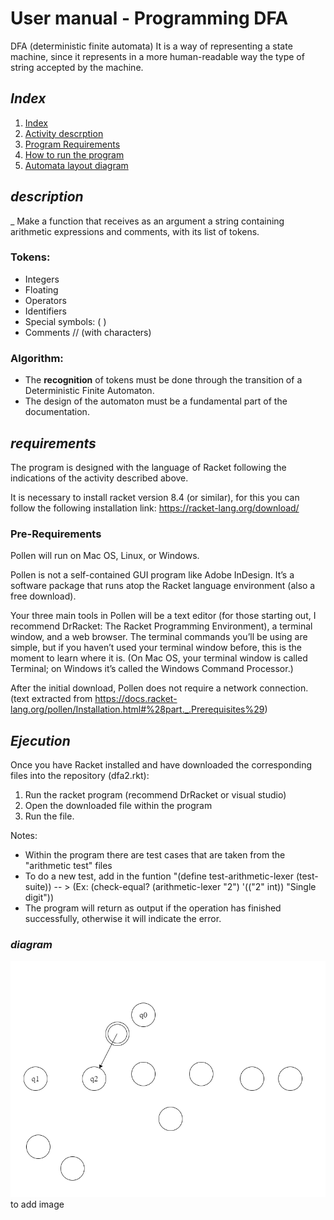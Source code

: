 #  User manual - Programming DFA 

DFA (deterministic finite automata) It is a way of representing a state machine, since it represents in a more human-readable way the type of string accepted by the machine.

## _Index_

1. [Index](#index) 
2. [Activity descrption](#description)
3. [Program Requirements](#requirements)
4. [How to run the program](#ejecution)
5. [Automata layout diagram](#diagram)

## _description_ 
_
Make a function that receives as an argument a string containing arithmetic expressions and comments, with its list of tokens.

### Tokens: 
- Integers
- Floating
- Operators
- Identifiers
- Special symbols: ( )
- Comments // (with characters)

### Algorithm: 
- The **recognition** of tokens must be done through the transition of a Deterministic Finite Automaton.
- The design of the automaton must be a fundamental part of the documentation.

## _requirements_

The program is designed with the language of Racket following the indications of the activity described above.

It is necessary to install racket version 8.4 (or similar), for this you can follow the following installation link:
https://racket-lang.org/download/ 

### Pre-Requirements

Pollen will run on Mac OS, Linux, or Windows.

Pollen is not a self-contained GUI program like Adobe InDesign. It’s a software package that runs atop the Racket language environment (also a free download).

Your three main tools in Pollen will be a text editor (for those starting out, I recommend DrRacket: The Racket Programming Environment), a terminal window, and a web browser. The terminal commands you’ll be using are simple, but if you haven’t used your terminal window before, this is the moment to learn where it is. (On Mac OS, your terminal window is called Terminal; on Windows it’s called the Windows Command Processor.)

After the initial download, Pollen does not require a network connection. (text extracted from https://docs.racket-lang.org/pollen/Installation.html#%28part._.Prerequisites%29)

## _Ejecution_

Once you have Racket installed and have downloaded the corresponding files into the repository (dfa2.rkt):

1. Run the racket program (recommend DrRacket or visual studio)
2. Open the downloaded file within the program
3. Run the file.

Notes:
* Within the program there are test cases that are taken from the "arithmetic test" files
* To do a new test, add in the funtion "(define test-arithmetic-lexer
    (test-suite)) -- > (Ex: (check-equal? (arithmetic-lexer "2") '(("2" int)) "Single digit"))
* The program will return as output if the operation has finished successfully, otherwise it will indicate the error.


### _diagram_
![](Automata_diagram.png)  to add image
